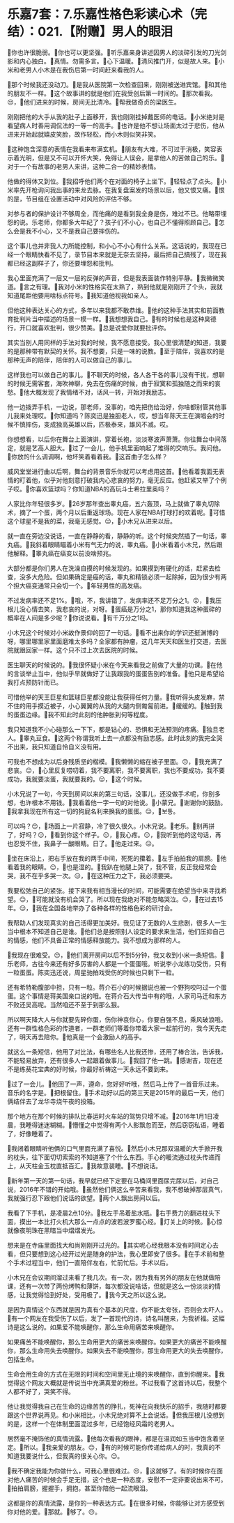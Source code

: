 # 乐嘉7套：7.乐嘉性格色彩读心术（完结）：021.【附赠】男人的眼泪

🎼你也许很脆弱。🎼你也可以更坚强。🎼听乐嘉亲身讲述因男人的淡碎引发的刀光剑影和内心独白。🎼真情。勿需多言。🎼心下温暖。🎼清风推门开，似是故人来。🎼小米和老男人小木是在我伤后第一时间赶来看我的人。

🎼那个时候我还没动刀。🎼是我从医院第一次检查回来，刚刚被送进宾馆。🎼和其他的朋友不一样。🎼这个故事讲的就是他们在我受创后第一时间的。🎼那次看我。😔，🎼他们进来的时候，房间无比清冷。🎼帮我做奇贞的梁医生。

刚刚把他的大手从我的肚子上面移开，我也刚刚挂掉戴医师的电话。🎼小米绝对是看望病人时善用调侃法的一等一的高手。🎼也许是他不想让场面太过于悲伤，他从进来开始起就嬉皮笑脸，故作轻松，而小木则似笑非笑。

🎼这种饱含深意的表情在我看来布满玄机。🎼朋友有大难，不可过于消极，笑容表示着光明，但是又不可以开怀大笑，免得让人误会，是拿他人的苦做自己的乐。🎼对于一个有故事的老男人来讲，这种二合一的精妙表情。

他做的得体又到位。🎼我招呼他们两个在对面的椅子上坐下。🎼轻轻点了点头。🎼小米率先开枪询问我出事的来龙去脉。在我复盘案发的场景以后，他又恨又痛。🎼恨的是，节目组在设置活动中对风险的评估不够。

对参与者的保护设计不够周全，而他痛的是看到我全身是伤，难过不已。他略带埋怨的说。乐老师，你都多大年纪了？孩子们不小心，也自己不懂得照顾自己。🎼怎么会是我不小心，又不是我自己要摔伤的。

这个事儿也并非我人力所能控制，和小心不小心有什么关系。这话说的，我现在已经一个眼睛快看不见了，录节目本来就是无奈去坚持，最后把自己搞残了，现在我都已经这副样子了，你还要埋怨和批判。

我心里面充满了一层又一层的反弹的声音，但是我表面装作特别平静。🎼我微微笑道。🎼言之有理。🎼我对小米的性格实在太熟了，熟到他就是刚刚开了个头，我就知道尾距他要用啥标点符号。🎼我知道他视我如亲人。

但他这种表达关心的方式，多年以来我都不敢恭维。🎼他的这种手法其实和前面教育批判片当中描述的场景一模一样。🎼我想想我自己。🎼有的时候也是这种臭德行，开口就喜欢批判，很少赞美。🎼总是说爱你就要批评你。

其实当别人用同样的手法对我的时候，我不愿意接受。我心里很清楚的知道，我要的是那种带有默契的关怀。我不想要，只是一味的说教。🎼至于陪伴，我喜欢的是那种无声的陪伴，陪伴的人可以做自己的事儿。

这样我也可以做自己的事儿。🎼不聊天的时候，各人各干各的事儿没有干扰，想聊的时候无需客套，海吹神聊，免去在伤痛的时候，由于寂寞和孤独随之而来的哀愁。🎼他大概发现了我情绪不对，话风一转，开始对我励志。

他一边拨弄手机，一边说，那老师，没事的，咱先把伤给治好，你啥都别管其他事儿我来处理哎。🎼你知道吗？陈奕迅是独胆老人，哎，想当年陈天王在演唱会的时候不慎摔伤，变成独高英雄以后，匹极泰来，雄风不减。哎。

你想想看，以后你在舞台上面演讲，穿着长袍，淡淡寒波声萧萧。你往舞台中间落定，就是艺高人胆大。🎼过了一会儿，他手机里面响起了难得的交响乐。我问他。🎼你放的什么调调啊，他坏笑着看着我。🎼这首曲子怎么样？

威风堂堂进行曲以后啊，舞台的背景音乐你就可以考虑用这首。🎼他看着我面无表情的盯着他，似乎对他刻意打破我内心悲哀的努力，毫无反应。他赶紧又举了个例子哎。🎼你喜欢篮球吗？你知道NBA的高玩斗士希拉里奥吗？

人家比你年轻很多岁。🎼26岁那年查出睾丸癌，五六轰顶，马上就做了睾丸切除术，摘了一个蛋，两个月以后重返球场。现在人家在NBA打球打的欢着呢。🎼可惜这个球星不是我的菜，我毫无感觉。😔，🎼小木兄从进来以后。

就一直在旁边没说话，一直在静静的看，静静的听。这个时候突然插了一句话，睾丸癌。🎼我斜着眼睛瞄着小米有气无力的说，睾丸癌。🎼小米看着小木兄，然后跟他解释。🎼睾丸癌在癌变以前没啥预兆。

大部分都是你们男人在洗澡自摸的时候发现的。如果摸到有硬化的话，赶紧去检查，没多大危险。但如果确定是癌的话，睾丸和精锁必须一起除掉，因为很少有两个担大癌变通常只会切一个。🎼年轻男性的高发癌。

不过发病率还不足1%。🎼哦，不，我讲错了，发病率还不足万分之1。😮，🎼我压根儿没心情去笑，我悲哀的说，对呀。🎼蛋癌是万分之1，那你知道我这种蛋碎的概率在人间是多少呢？🎼你说说看。🎼有千万分之1吗。

小木兄这个时候对小米故作景仰的回了一句话。🎼看不出来你的学识还挺渊博的呀，哪里哪里家里面磨难太多吗？全家都有肿瘤，这几年天天和医生打交道，去医院就跟回家一样。这个只不过上次去医院的时候。

医生聊天的时候说的。🎼我很怀疑小米在今天来看我之前做了大量的功课。🎼在他的言谈举止当中，他似乎早就做好了让我跟我的蛋蛋告别的准备。🎼他只是希望给我打点预防针而已。

可惜他举的天王巨星和篮球巨星都没能让我获得任何力量。🎼我听得头皮发麻，禁不住的用手摸近被子，小心翼翼的从我的大腿内侧匍匐前进。🎼缓缓的。🎼触到我的蛋蛋边缘。🎼我不知此时此刻的他肿胀到何等程度。

我只知道我不小心碰那么一下下，都是钻心的、恐惧和无法预测的疼痛。🎼独旦老人。🎼睾丸豆食。🎼这两个称谓我听上去一点都没有励志感。此时此刻的我完全哭不出来，我只知道自怜自义没有用。

可我也不想成为以后身残质坚的楷模。🎼我懒懒的缩在被子里面。😔，🎼我充满了悲哀。😔，🎼心里反复唠叨着，我不要离职，我不要离职，我也不要成功，我不要成功，我就要淡蛋，我就要我的。😔，🎼这个时候。

小木兄说了一句，今天到房间以来的第三句话，没事儿，还没做手术呢，你别多想，也许根本不用钱。🎼我看着他一字一句的对他说。🎼小蒙兄。🎼谢谢你的鼓励。🎼我拿我现在所有这一切的狗屁名利来换我的蛋蛋。😔，🎼보통。

可以吗？😔，🎼场面上一片寂静，冷了很久很久。小木兄说。🎼老乐。🎼别再拼了，好吗？😔，🎼看到你这个样子。😔，🎼我心疼。😔，🎼我听到他的这句话，再也忍受不住，我鼻子一酸眼睛。日了。🎼他走过来。😔。

🎼坐在床沿上，把右手放在我的两手中间，死死的攥着。🎼左手拍拍我的肩膀。🎼他看着我的眼睛。😔，🎼也是湿的。🎼我趴在他腿上哭了，我不管，反正我经常会哭，我不在乎多哭一次。😔，🎼在这种压力之下，我必须要哭。

我要松弛自己的紧张。接下来我有相当漫长的时间，可能需要在绝望当中来寻找希望。😔，🎼可能就没有机会哭了。所以现在我绝对不能忽略哭泣。😔，🎼在过去15年。😔，🎼我在全国各地举办了各种各样的性格色彩的研讨会。

我帮助人们发现真实的自己活得更加美好。我见证了无数的人生悲剧，很多人一生当中根本不知道自己是谁。🎼他们总是按照别人设定的要求来生活，他们压抑自己的情感，他们不具备正常的情感释放能力。我不想成为那样的人。

🎼我现在很难受。😔，🎼他们离开房间以后不到5分钟，我又收到小米一条短信。🎼乐老师，古往今来还有好多厉害的人都是一个蛋蛋哦。听说李小龙练功受伤，只有一粒蛋蛋。陈奕迅还说，周星驰拍戏受伤的时候也只剩下一粒。

还有希特勒腹部中担，只有一粒。蒋介石小的时候据说也被一个野狗咬叼过一个蛋蛋。这个事情是蒋美国亲口说的哦。在蒋介石大传当中有的哦，人家司马迁和东方不败还吴高呢。当然咱还不至于到那么狠。

所以啊天降大人与你就要先碎你蛋，伤你神哀你心，你要自强不息，乘风破浪哦。还有一群性格色彩的传道者，一群老师们等着你带着大家一起前行的，我今天先走了，明天再去陪你。🎼他真是一个会激励人的高手。

就这么一条短信，他用了对比法，有哪些名人比我还惨，还用了棒合法，告诉我，不能轻易放弃，还有很多人一起跟着做事儿。🎼我回了他一跳。🎼感谢吉，现在还不是练葵花宝典的好时候，你最好祈祷这一天永远不要到来。

🎼过了一会儿。🎼他回了一声，遵命，您好好听哦，然后马上传了一首音乐过来。音乐的名字是。🎼把根留住。🎼手术动好以后的第三天是2015年的最后一天，他们俩结伴去了龙华寺烧午夜的投箱。

那个地方在那个时候的排队比春运时火车站的驾势只增不减。🎼2016年1月1日凌晨，我睡得迷迷糊糊。🎼懵懂之中觉得有两个人影飘忽而至，然后窃窃私语，睡着了，好像睡着了。

🎼我闭着眼睛听他俩的口气里面充满了喜悦。🎼然后小木兄那双温暖的大手掀开我的枕头，往下面切切索索的不知道塞了个什么东西。手心的暖流通过枕头传递而上，从天柱金玉枕直抵百汇。🎼我故意装睡。🎼不想说话。

🎼新年第一天的第一句话，我早就已经下定要在马桶间里面尿完尿以后，对自己说，2016年不错的开始哦。🎼虽然他们俩这么辛苦来看我，我不想破掉那层真气，我就强行忍下跟他们说话的欲望。🎼两个人飘出房间以后。

我看了下手机，是凌晨2点10分。🎼我左手吊着盐水瓶。🎼右手费力的翻进枕头下面，摸出一本比打火机大那么一点点的波若波罗蜜心经。🎼灯关上的时候。🎼心惊就像夜明珠在黑暗当中熠熠发光。

想来是在寺庙里面找大和尚刚刚开过光的。🎼其实呢心经我根本没有时间定心去看，但只要想到这心经开过光是随身的护法，我心里即安了很多。🎼在手术前和整个手术过程当中，他们一直陪伴左右，忙前忙后。手术以后。

小木兄在会议期间溜过来看了我几次。有一次，因为我有另外的朋友在他就做陪课，还有一次带了两份烤鸭和薄饼，每次都没说啥话，但就是这么一份淡淡的情感，让我觉得恰到好处，受用极了。🎼我今天之所以这么说。

是因为真情这个东西就是因为真有个基本的尺度，你不能太夸张，否则会太吓人。🎼有一个网友在我受伤了以后，发了一首现代的诗，诗名叫醒来，为我祈福。这幅诗是这么说的。如果爱不能唤醒你，那么生命用痛苦来唤醒你。

如果痛苦不能唤醒你，那么生命用更大的痛苦来唤醒你。如果更大的痛苦不能唤醒你，那么生命用失去唤醒你。如果失去不能唤醒你，那生命用更大的失去唤醒你，包括生命。

生命会用生命的方式在无限的时间和空间里无止境的来唤醒你，直到你醒来。🎼我觉得这个网友大概就是传说当中充满真爱的粉丝。不过我看了这首诗以后，我整个人都不好了，哭笑不得。

他让我觉得我自己在生命的边缘苦苦的挣扎，死神在向我快乐的招手，我随时都要跟这个世界说再见。和小米相比，小木兄绝对算不上会说话。🎼但我压根儿没想到的是，这样一个在体制里面混过多年，已经饱经风霜的老男人。

居然毫不掩饰他的真情流露。🎼他每次看我的眼神，都是在温润如玉当中饱含着坚定。🎼所以。🎼我亲爱的朋友。😔，🎼有的时候可能你传递给病人的时，我真的不知道我要说什么，但我真的很关心你。😔。

🎼我不确定我能为你做什么，可我心里很难过。😔，🎼这就够了。有的时候你在面对他人痛苦的时候会手足无措，这个也是一种态度，安慰不一定非要说出来不可。🎼拍拍肩膀，握握手，拥抱，甚至你陪他一起流眼泪。

这都是你的真情流露，是你的一种表达方式。🎼在很多时候，你能够让对方感受到你对他的爱。🎼那就。🎼够了。😔。

